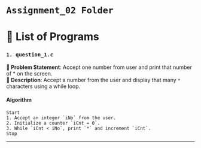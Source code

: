 # `Assignment_02 Folder`

# 📂 List of Programs

### `1. question_1.c`
**📝 Problem Statement**: Accept one number from user and print that number of * on the screen.<br>
**📌 Description**: Accept a number from the user and display that many `*` characters using a while loop.

#### Algorithm
```
Start
1. Accept an integer `iNo` from the user.
2. Initialize a counter `iCnt = 0`.
3. While `iCnt < iNo`, print `*` and increment `iCnt`.
Stop
```

---
